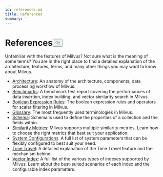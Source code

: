 ```yaml
---
id: references.md
title: References
summary: ''
---
```

<h1 id="References" class="common-anchor-header">References<button data-href="#References" class="anchor-icon" translate="no">
      <svg translate="no"
        aria-hidden="true"
        focusable="false"
        height="20"
        version="1.1"
        viewBox="0 0 16 16"
        width="16"
      >
        <path
          fill="#0092E4"
          fill-rule="evenodd"
          d="M4 9h1v1H4c-1.5 0-3-1.69-3-3.5S2.55 3 4 3h4c1.45 0 3 1.69 3 3.5 0 1.41-.91 2.72-2 3.25V8.59c.58-.45 1-1.27 1-2.09C10 5.22 8.98 4 8 4H4c-.98 0-2 1.22-2 2.5S3 9 4 9zm9-3h-1v1h1c1 0 2 1.22 2 2.5S13.98 12 13 12H9c-.98 0-2-1.22-2-2.5 0-.83.42-1.64 1-2.09V6.25c-1.09.53-2 1.84-2 3.25C6 11.31 7.55 13 9 13h4c1.45 0 3-1.69 3-3.5S14.5 6 13 6z"
        ></path>
      </svg>
    </button></h1><p>Unfamiliar with the features of Milvus? Not sure what is the meaning of some terms? You are in the right place to find a detailed explanation of the architecture, features, terms, and many other things you may want to know about Milvus.</p>
<ul>
<li><a href="/docs/fr/architecture.md">Architecture</a>: An anatomy of the architecture, components, data processing workflow of Milvus.</li>
<li><a href="/docs/fr/benchmark.md">Benchmarks</a>: A benchmark test report covering the performances of data insertion, index building, and vector similarity search in Milvus.</li>
<li><a href="/docs/fr/boolean.md">Boolean Expression Rules</a>: The boolean expression rules and operators for scalar filtering in Milvus.</li>
<li><a href="/docs/fr/glossary.md">Glossary</a>: The most frequently used terminologies in Milvus.</li>
<li><a href="/docs/fr/schema.md">Schema</a>: Schema is used to define the properties of a collection and the fields within.</li>
<li><a href="/docs/fr/metric.md">Similarity Metrics</a>: Milvus supports multiple similarity metrics. Learn how to choose the right metrics that best suit your application.</li>
<li><a href="/docs/fr/system_configuration.md">System Configurations</a>: A full list of system parameters that can be flexibly configured to best suit your need.</li>
<li><a href="/docs/fr/timetravel_ref.md">Time Travel</a>: A detailed explanation of the Time Travel feature and the mechanism behind.</li>
<li><a href="/docs/fr/index.md">Vector Index</a>: A full list of the various types of indexes supported by Milvus. Learn about the best-suited scenarios of each index and the configurable index parameters.</li>
</ul>
